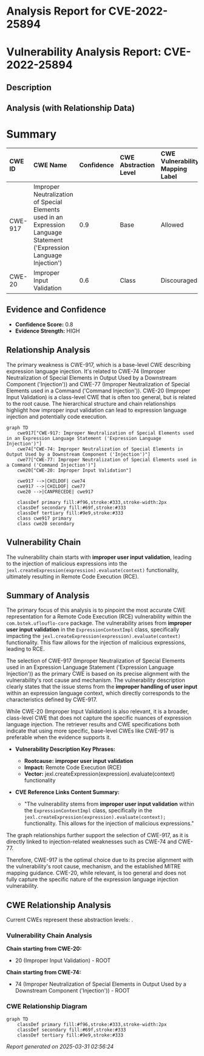 # Analysis Report for CVE-2022-25894

# Vulnerability Analysis Report: CVE-2022-25894

## Description



## Analysis (with Relationship Data)

# Summary
| CWE ID  | CWE Name                                                                                                       | Confidence | CWE Abstraction Level | CWE Vulnerability Mapping Label | CWE-Vulnerability Mapping Notes |
| :-------- | :------------------------------------------------------------------------------------------------------------- | :---------- | :---------------------- | :------------------------------ | :-------------------------------- |
| CWE-917 | Improper Neutralization of Special Elements used in an Expression Language Statement ('Expression Language Injection') | 0.9        | Base                    | Allowed                       | Primary CWE                       |
| CWE-20  | Improper Input Validation                                                                                      | 0.6         | Class                    | Discouraged                     | Secondary Candidate              |

## Evidence and Confidence

*   **Confidence Score:** 0.8
*   **Evidence Strength:** HIGH

## Relationship Analysis
The primary weakness is CWE-917, which is a base-level CWE describing expression language injection. It's related to CWE-74 (Improper Neutralization of Special Elements in Output Used by a Downstream Component ('Injection')) and CWE-77 (Improper Neutralization of Special Elements used in a Command ('Command Injection')). CWE-20 (Improper Input Validation) is a class-level CWE that is often too general, but is related to the root cause. The hierarchical structure and chain relationships highlight how improper input validation can lead to expression language injection and potentially code execution.

```mermaid
graph TD
    cwe917["CWE-917: Improper Neutralization of Special Elements used in an Expression Language Statement ('Expression Language Injection')"]
    cwe74["CWE-74: Improper Neutralization of Special Elements in Output Used by a Downstream Component ('Injection')"]
    cwe77["CWE-77: Improper Neutralization of Special Elements used in a Command ('Command Injection')"]
    cwe20["CWE-20: Improper Input Validation"]
    
    cwe917 -->|CHILDOF| cwe74
    cwe917 -->|CHILDOF| cwe77
    cwe20 -->|CANPRECEDE| cwe917
    
    classDef primary fill:#f96,stroke:#333,stroke-width:2px
    classDef secondary fill:#69f,stroke:#333
    classDef tertiary fill:#9e9,stroke:#333
    class cwe917 primary
    class cwe20 secondary
```

## Vulnerability Chain
The vulnerability chain starts with **improper user input validation**, leading to the injection of malicious expressions into the `jexl.createExpression(expression).evaluate(context)` functionality, ultimately resulting in Remote Code Execution (RCE).

## Summary of Analysis
The primary focus of this analysis is to pinpoint the most accurate CWE representation for a Remote Code Execution (RCE) vulnerability within the `com.bstek.uflouflo-core` package. The vulnerability arises from **improper user input validation** in the `ExpressionContextImpl` class, specifically impacting the `jexl.createExpression(expression).evaluate(context)` functionality. This flaw allows for the injection of malicious expressions, leading to RCE.

The selection of CWE-917 (Improper Neutralization of Special Elements used in an Expression Language Statement ('Expression Language Injection')) as the primary CWE is based on its precise alignment with the vulnerability's root cause and mechanism. The vulnerability description clearly states that the issue stems from the **improper handling of user input** within an expression language context, which directly corresponds to the characteristics defined by CWE-917.

While CWE-20 (Improper Input Validation) is also relevant, it is a broader, class-level CWE that does not capture the specific nuances of expression language injection. The retriever results and CWE specifications both indicate that using more specific, base-level CWEs like CWE-917 is preferable when the evidence supports it.

*   **Vulnerability Description Key Phrases:**
    *   **Rootcause:** **improper user input validation**
    *   **Impact:** Remote Code Execution (RCE)
    *   **Vector:** jexl.createExpression(expression).evaluate(context) functionality

*   **CVE Reference Links Content Summary:**
    *   "The vulnerability stems from **improper user input validation** within the `ExpressionContextImpl` class, specifically in the `jexl.createExpression(expression).evaluate(context);` functionality. This allows for the injection of malicious expressions."

The graph relationships further support the selection of CWE-917, as it is directly linked to injection-related weaknesses such as CWE-74 and CWE-77.

Therefore, CWE-917 is the optimal choice due to its precise alignment with the vulnerability's root cause, mechanism, and the established MITRE mapping guidance. CWE-20, while relevant, is too general and does not fully capture the specific nature of the expression language injection vulnerability.


## CWE Relationship Analysis

Current CWEs represent these abstraction levels: .


### Vulnerability Chain Analysis

**Chain starting from CWE-20:**
- 20 (Improper Input Validation) - ROOT


**Chain starting from CWE-74:**
- 74 (Improper Neutralization of Special Elements in Output Used by a Downstream Component ('Injection')) - ROOT



### CWE Relationship Diagram

```mermaid
graph TD
    classDef primary fill:#f96,stroke:#333,stroke-width:2px
    classDef secondary fill:#69f,stroke:#333
    classDef tertiary fill:#9e9,stroke:#333
```



*Report generated on 2025-03-31 02:56:24*

